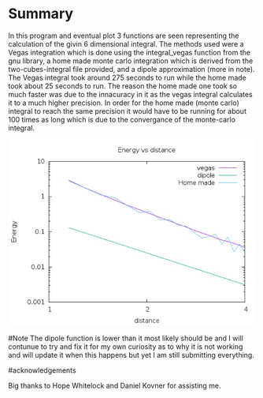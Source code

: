 # Summary
In this program and eventual plot 3 functions are seen representing the calculation of the givin 6 dimensional integral.
The methods used were a Vegas integration which is done using the integral_vegas function from the gnu library, a home made monte carlo
integration which is derived from the two-cubes-integral file provided, and a dipole approximation (more in note).  The Vegas integral
took around 275 seconds to run while the home made took about 25 seconds to run.  The reason the home made one took so much faster was due to
the innacuracy in it as the vegas integral calculates it to a much higher precision.  In order for the home made (monte carlo) integral to reach
the same precision it would have to be running for about 100 times as long which is due to the convergance of the monte-carlo integral.

![alt tag](http://github.com/jlichtman13/fin2/blob/master/finalplot.png)


#Note
The dipole function is lower than it most likely should be and I will contunue to try and fix it for my own curiosity as to why it is not
working and will update it when this happens but yet I am still submitting everything.

#acknowledgements

Big thanks to Hope Whitelock and Daniel Kovner for assisting me.
